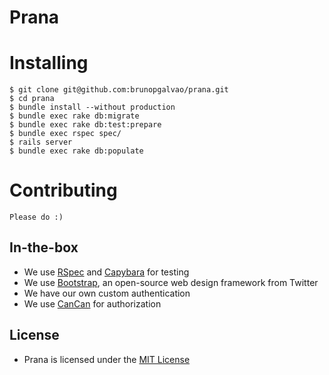 # Prana


# Installing

    $ git clone git@github.com:brunopgalvao/prana.git
    $ cd prana
    $ bundle install --without production
    $ bundle exec rake db:migrate
    $ bundle exec rake db:test:prepare
    $ bundle exec rspec spec/
    $ rails server
    $ bundle exec rake db:populate
    
# Contributing

    Please do :)

## In-the-box

* We use [RSpec](https://github.com/rspec/rspec) and [Capybara](https://github.com/jnicklas/capybara) for testing
* We use [Bootstrap](http://getbootstrap.com), an open-source web design framework from Twitter
* We have our own custom authentication
* We use [CanCan](https://github.com/ryanb/cancan) for authorization

## License

- Prana is licensed under the [MIT License](https://github.com/brunopgalvao/prana/blob/master/LICENSE)
